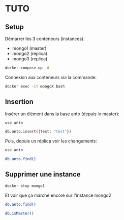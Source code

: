 # TUTO

## Setup

Démarrer les 3 conteneurs (instances):
- mongo1 (master)
- mongo2 (replica)
- mongo3 (replica)

```bash
docker-compose up -d
```

Connexion aux conteneurs via la commande:

```bash
docker exec -it mongoX bash
```

## Insertion

Insérer un élément dans la base anto (depuis le master):

```bash
use anto
```

```bash
db.anto.insert({test: "test"})
```

Puis, depuis un réplica voir les changements:

```bash
use anto
```

```bash
db.anto.find()
```

## Supprimer une instance

```bash
docker stop mongo1
```

Et voir que ça marche encore sur l'instance mongo2

```bash
db.anto.find()
```

```bash
db.isMaster()
```
